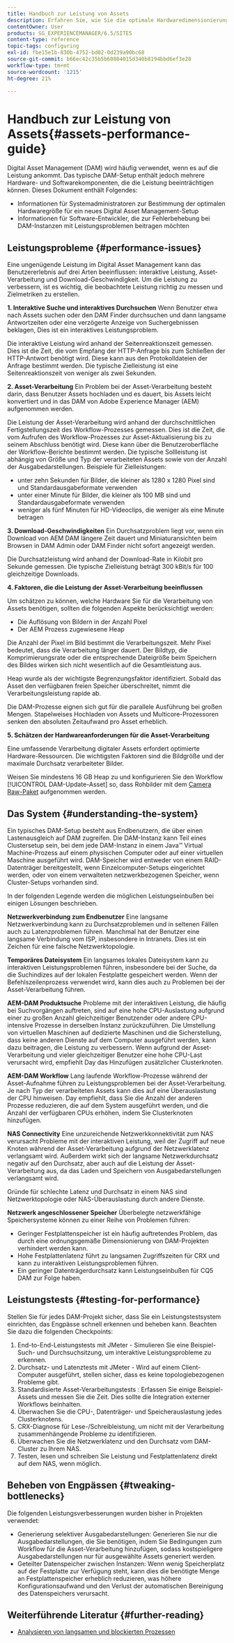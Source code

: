 ```yaml
---
title: Handbuch zur Leistung von Assets
description: Erfahren Sie, wie Sie die optimale Hardwaredimensionierung für ein neues Digital Asset Management (DAM)-Setup ermitteln und wie Sie Leistungsprobleme beheben können.
contentOwner: User
products: SG_EXPERIENCEMANAGER/6.5/SITES
content-type: reference
topic-tags: configuring
exl-id: fbe15e1b-830b-4752-bd02-0d239a90bc68
source-git-commit: b66ec42c35b5b60804015d340b8194bbd6ef3e28
workflow-type: tm+mt
source-wordcount: '1215'
ht-degree: 21%

---
```


# Handbuch zur Leistung von Assets{#assets-performance-guide}

Digital Asset Management (DAM) wird häufig verwendet, wenn es auf die Leistung ankommt. Das typische DAM-Setup enthält jedoch mehrere Hardware- und Softwarekomponenten, die die Leistung beeinträchtigen können. Dieses Dokument enthält Folgendes:

* Informationen für Systemadministratoren zur Bestimmung der optimalen Hardwaregröße für ein neues Digital Asset Management-Setup
* Informationen für Software-Entwickler, die zur Fehlerbehebung bei DAM-Instanzen mit Leistungsproblemen beitragen möchten

## Leistungsprobleme {#performance-issues}

Eine ungenügende Leistung im Digital Asset Management kann das Benutzererlebnis auf drei Arten beeinflussen: interaktive Leistung, Asset-Verarbeitung und Download-Geschwindigkeit. Um die Leistung zu verbessern, ist es wichtig, die beobachtete Leistung richtig zu messen und Zielmetriken zu erstellen.

**1. Interaktive Suche und interaktives Durchsuchen** Wenn Benutzer etwa nach Assets suchen oder den DAM Finder durchsuchen und dann langsame Antwortzeiten oder eine verzögerte Anzeige von Suchergebnissen beklagen, Dies ist ein interaktives Leistungsproblem.

Die interaktive Leistung wird anhand der Seitenreaktionszeit gemessen. Dies ist die Zeit, die vom Empfang der HTTP-Anfrage bis zum Schließen der HTTP-Antwort benötigt wird. Diese kann aus den Protokolldateien der Anfrage bestimmt werden. Die typische Zielleistung ist eine Seitenreaktionszeit von weniger als zwei Sekunden.

**2. Asset-Verarbeitung** Ein Problem bei der Asset-Verarbeitung besteht darin, dass Benutzer Assets hochladen und es dauert, bis Assets leicht konvertiert und in das DAM von Adobe Experience Manager (AEM) aufgenommen werden.

Die Leistung der Asset-Verarbeitung wird anhand der durchschnittlichen Fertigstellungszeit des Workflow-Prozesses gemessen. Dies ist die Zeit, die vom Aufrufen des Workflow-Prozesses zur Asset-Aktualisierung bis zu seinem Abschluss benötigt wird. Diese kann über die Benutzeroberfläche der Workflow-Berichte bestimmt werden. Die typische Sollleistung ist abhängig von Größe und Typ der verarbeiteten Assets sowie von der Anzahl der Ausgabedarstellungen. Beispiele für Zielleistungen:

* unter zehn Sekunden für Bilder, die kleiner als 1280 x 1280 Pixel sind und Standardausgabeformate verwenden
* unter einer Minute für Bilder, die kleiner als 100 MB sind und Standardausgabeformate verwenden
* weniger als fünf Minuten für HD-Videoclips, die weniger als eine Minute betragen

**3. Download-Geschwindigkeiten** Ein Durchsatzproblem liegt vor, wenn ein Download von AEM DAM längere Zeit dauert und Miniaturansichten beim Browsen in DAM Admin oder DAM Finder nicht sofort angezeigt werden.

Die Durchsatzleistung wird anhand der Download-Rate in Kilobit pro Sekunde gemessen. Die typische Zielleistung beträgt 300 kBit/s für 100 gleichzeitige Downloads.

**4. Faktoren, die die Leistung der Asset-Verarbeitung beeinflussen**

Um schätzen zu können, welche Hardware Sie für die Verarbeitung von Assets benötigen, sollten die folgenden Aspekte berücksichtigt werden:

* Die Auflösung von Bildern in der Anzahl Pixel
* Der AEM Prozess zugewiesene Heap

Die Anzahl der Pixel im Bild bestimmt die Verarbeitungszeit. Mehr Pixel bedeutet, dass die Verarbeitung länger dauert.
Der Bildtyp, die Komprimierungsrate oder die entsprechende Dateigröße beim Speichern des Bildes wirken sich nicht wesentlich auf die Gesamtleistung aus.

Heap wurde als der wichtigste Begrenzungsfaktor identifiziert. Sobald das Asset den verfügbaren freien Speicher überschreitet, nimmt die Verarbeitungsleistung rapide ab.

Die DAM-Prozesse eignen sich gut für die parallele Ausführung bei großen Mengen. Stapelweises Hochladen von Assets und Multicore-Prozessoren senken den absoluten Zeitaufwand pro Asset erheblich.

**5. Schätzen der Hardwareanforderungen für die Asset-Verarbeitung**

Eine umfassende Verarbeitung digitaler Assets erfordert optimierte Hardware-Ressourcen. Die wichtigsten Faktoren sind die Bildgröße und der maximale Durchsatz verarbeiteter Bilder.

Weisen Sie mindestens 16 GB Heap zu und konfigurieren Sie den Workflow [!UICONTROL DAM-Update-Asset] so, dass Rohbilder mit dem [Camera Raw-Paket](/help/assets/camera-raw.md) aufgenommen werden.

## Das System {#understanding-the-system}

Ein typisches DAM-Setup besteht aus Endbenutzern, die über einen Lastenausgleich auf DAM zugreifen. Die DAM-Instanz kann Teil eines Clustersetup sein, bei dem jede DAM-Instanz in einem Java™ Virtual Machine-Prozess auf einem physischen Computer oder auf einer virtuellen Maschine ausgeführt wird. DAM-Speicher wird entweder von einem RAID-Datenträger bereitgestellt, wenn Einzelcomputer-Setups eingerichtet werden, oder von einem verwalteten netzwerkbezogenen Speicher, wenn Cluster-Setups vorhanden sind.

In der folgenden Legende werden die möglichen Leistungseinbußen bei einigen Lösungen beschrieben.

**Netzwerkverbindung zum Endbenutzer** Eine langsame Netzwerkverbindung kann zu Durchsatzproblemen und in seltenen Fällen auch zu Latenzproblemen führen. Manchmal hat der Benutzer eine langsame Verbindung vom ISP, insbesondere in Intranets. Dies ist ein Zeichen für eine falsche Netzwerktopologie.

**Temporäres Dateisystem** Ein langsames lokales Dateisystem kann zu interaktiven Leistungsproblemen führen, insbesondere bei der Suche, da die Suchindizes auf der lokalen Festplatte gespeichert werden. Wenn der Befehlszeilenprozess verwendet wird, kann dies auch zu Problemen bei der Asset-Verarbeitung führen.

**AEM-DAM Produktsuche** Probleme mit der interaktiven Leistung, die häufig bei Suchvorgängen auftreten, sind auf eine hohe CPU-Auslastung aufgrund einer zu großen Anzahl gleichzeitiger Benutzender oder andere CPU-intensive Prozesse in derselben Instanz zurückzuführen. Die Umstellung von virtuellen Maschinen auf dedizierte Maschinen und die Sicherstellung, dass keine anderen Dienste auf dem Computer ausgeführt werden, kann dazu beitragen, die Leistung zu verbessern. Wenn aufgrund der Asset-Verarbeitung und vieler gleichzeitiger Benutzer eine hohe CPU-Last verursacht wird, empfiehlt Day das Hinzufügen zusätzlicher Clusterknoten.

**AEM-DAM Workflow** Lang laufende Workflow-Prozesse während der Asset-Aufnahme führen zu Leistungsproblemen bei der Asset-Verarbeitung. Je nach Typ der verarbeiteten Assets kann dies auf eine Überauslastung der CPU hinweisen. Day empfiehlt, dass Sie die Anzahl der anderen Prozesse reduzieren, die auf dem System ausgeführt werden, und die Anzahl der verfügbaren CPUs erhöhen, indem Sie Clusterknoten hinzufügen.

**NAS Connectivity** Eine unzureichende Netzwerkkonnektivität zum NAS verursacht Probleme mit der interaktiven Leistung, weil der Zugriff auf neue Knoten während der Asset-Verarbeitung aufgrund der Netzwerklatenz verlangsamt wird. Außerdem wirkt sich der langsame Netzwerkdurchsatz negativ auf den Durchsatz, aber auch auf die Leistung der Asset-Verarbeitung aus, da das Laden und Speichern von Ausgabedarstellungen verlangsamt wird.

Gründe für schlechte Latenz und Durchsatz in einem NAS sind Netzwerktopologie oder NAS-Überauslastung durch andere Dienste.

**Netzwerk angeschlossener Speicher** Überbelegte netzwerkfähige Speichersysteme können zu einer Reihe von Problemen führen:

* Geringer Festplattenspeicher ist ein häufig auftretendes Problem, das durch eine ordnungsgemäße Dimensionierung von DAM-Projekten verhindert werden kann.
* Hohe Festplattenlatenz führt zu langsamen Zugriffszeiten für CRX und kann zu interaktiven Leistungsproblemen führen.
* Ein geringer Datenträgerdurchsatz kann Leistungseinbußen für CQ5 DAM zur Folge haben.

## Leistungstests {#testing-for-performance}

Stellen Sie für jedes DAM-Projekt sicher, dass Sie ein Leistungstestsystem einrichten, das Engpässe schnell erkennen und beheben kann. Beachten Sie dazu die folgenden Checkpoints:

1. End-to-End-Leistungstests mit JMeter - Simulieren Sie eine Beispiel-Such- und Durchsuchsitzung, um interaktive Leistungsprobleme zu erkennen.
1. Durchsatz- und Latenztests mit JMeter - Wird auf einem Client-Computer ausgeführt, stellen sicher, dass es keine topologiebezogenen Probleme gibt.
1. Standardisierte Asset-Verarbeitungstests : Erfassen Sie einige Beispiel-Assets und messen Sie die Zeit. Dies sollte die Integration externer Workflows beinhalten.
1. Überwachen Sie die CPU-, Datenträger- und Speicherauslastung jedes Clusterknotens.
1. CRX-Diagnose für Lese-/Schreibleistung, um nicht mit der Verarbeitung zusammenhängende Probleme zu identifizieren.
1. Überwachen Sie die Netzwerklatenz und den Durchsatz vom DAM-Cluster zu Ihrem NAS.
1. Testen, lesen und schreiben Sie Leistung und Festplattenlatenz direkt auf dem NAS, wenn möglich.

## Beheben von Engpässen {#tweaking-bottlenecks}

Die folgenden Leistungsverbesserungen wurden bisher in Projekten verwendet:

* Generierung selektiver Ausgabedarstellungen: Generieren Sie nur die Ausgabedarstellungen, die Sie benötigen, indem Sie Bedingungen zum Workflow für die Asset-Verarbeitung hinzufügen, sodass kostspieligere Ausgabedarstellungen nur für ausgewählte Assets generiert werden.
* Geteilter Datenspeicher zwischen Instanzen: Wenn wenig Speicherplatz auf der Festplatte zur Verfügung steht, kann dies die benötigte Menge an Festplattenspeicher erheblich reduzieren, was höhere Konfigurationsaufwand und den Verlust der automatischen Bereinigung des Datenspeichers verursacht.

## Weiterführende Literatur {#further-reading}

* [Analysieren von langsamen und blockierten Prozessen](https://helpx.adobe.com/de/experience-manager/kb/AnalyzeSlowAndBlockedProcesses.html)
